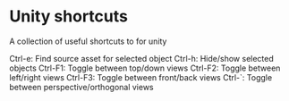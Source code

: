 # Unity shortcuts
A collection of useful shortcuts to for unity

Ctrl-e: Find source asset for selected object
Ctrl-h: Hide/show selected objects
Ctrl-F1: Toggle between top/down views
Ctrl-F2: Toggle between left/right views
Ctrl-F3: Toggle between front/back views
Ctrl-`: Toggle between perspective/orthogonal views